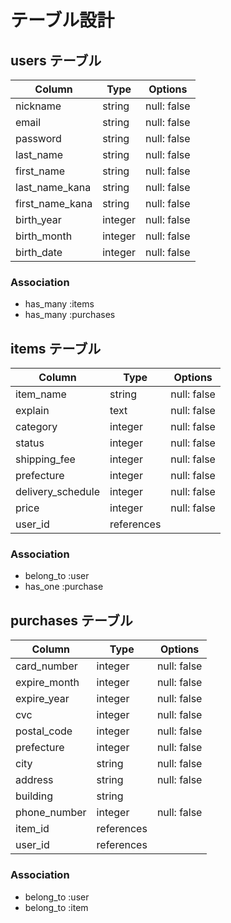 # テーブル設計

## users テーブル

| Column          | Type    | Options     |
| --------        | ------  | ----------- |
| nickname        | string  | null: false |
| email           | string  | null: false |
| password        | string  | null: false |
| last_name       | string  | null: false |
| first_name      | string  | null: false |
| last_name_kana  | string  | null: false |
| first_name_kana | string  | null: false |
| birth_year      | integer | null: false |
| birth_month     | integer | null: false |
| birth_date      | integer | null: false |

### Association

- has_many :items
- has_many :purchases


## items テーブル

| Column             | Type          | Options     |
| --------           | ------        | ----------- |
| item_name          | string        | null: false |
| explain            | text          | null: false |
| category           | integer       | null: false |
| status             | integer       | null: false |
| shipping_fee       | integer       | null: false |
| prefecture         | integer       | null: false |
| delivery_schedule  | integer       | null: false |
| price              | integer       | null: false |
| user_id            | references    |             |


### Association

- belong_to :user
- has_one :purchase


## purchases テーブル

| Column           | Type       | Options     |
| ------           | ---------- | ----------- |
| card_number      | integer    | null: false |
| expire_month     | integer    | null: false |
| expire_year      | integer    | null: false |
| cvc              | integer    | null: false |
| postal_code      | integer    | null: false |
| prefecture       | integer    | null: false |
| city             | string     | null: false |
| address          | string     | null: false |
| building         | string     |             |
| phone_number     | integer    | null: false |
| item_id          | references |             |
| user_id          | references |             |

### Association

- belong_to :user
- belong_to :item